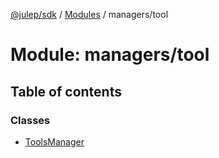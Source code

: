 [@julep/sdk](../README.md) / [Modules](../modules.md) / managers/tool

# Module: managers/tool

## Table of contents

### Classes

- [ToolsManager](../classes/managers_tool.ToolsManager.md)
